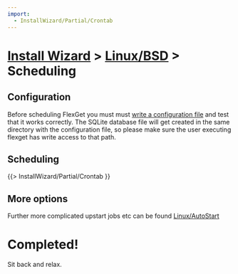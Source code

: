 ```yaml
---
import:
  - InstallWizard/Partial/Crontab
---
```

# [Install Wizard](/InstallWizard) > [Linux/BSD](/InstallWizard/Linux) > Scheduling

## Configuration
Before scheduling FlexGet you must must [write a configuration file](/Configuration) and test that it works correctly.  The SQLite database file will get created in the same directory with the configuration file, so please make sure the user executing flexget has write access to that path.


## Scheduling
{{> InstallWizard/Partial/Crontab }}


## More options

Further more complicated upstart jobs etc can be found [Linux/AutoStart](/InstallWizard/Linux/AutoStart)

# Completed!
Sit back and relax.